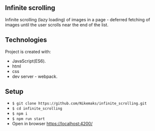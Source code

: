 ## Infinite scrolling 
Infinite scrolling (lazy loading) of images in a page - deferred fetching of images until the user scrolls near the end of the list.

## Technologies
Project is created with:
* JavaScript(ES6).
* html
* css
* dev server - webpack.

## Setup
* `$ git clone https://github.com/Nikemaks/infinite_scrolling.git`
* `$ cd infinite_scrolling`
* `$ npm i`
* `$ npm run start`
* Open in browser [https://localhost:4200/](https://localhost:4200/)
